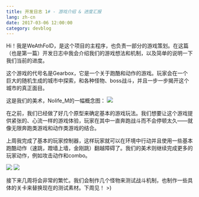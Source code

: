 ```yaml
---
title: 开发日志 1# - 游戏介绍 & 进度汇报
lang: zh-cn
date: 2017-03-06 12:00:00
category: devblog
---
```


Hi！我是WeAthFolD，是这个项目的主程序，也负责一部分的游戏策划。在这篇（也是第一篇）开发日志中我会介绍我们的游戏想法和机制，以及简单的说明一下我们当前的进度。

这个游戏的代号名是Gearbox，它是一个关于跑酷和动作的游戏。玩家会在一个巨大的随机生成的城市中探索，和各种怪物、boss战斗，并且一步一步揭开这个城市的真正面目。

这是我们的美术，Nolife_M的一幅概念图：
![](/img/concept-0.jpg)

在之前，我们已经做了好几个原型来确定基本的游戏玩法。我们想要让这个游戏提供紧张的、心流一样的游戏体验，玩家在其中一直奔跑战斗而不会停顿太久——就像无限奔跑类游戏和动作类游戏的结合。

上周我完成了基本的玩家控制器，这样玩家就可以在环境中行动并且使用一些基本跑酷动作（速跳，蹬墙上墙，金刚跳）翻越障碍了。我们的美术则继续完成更多的玩家动作，例如攻击动作和combo。

![](/img/player-combo-preview.gif)
![](/img/prototype-1.gif)

接下来几周将会非常的繁忙。我们会制作几个怪物来测试战斗机制，也制作一些具体的关卡来替换现在的测试素材。下周见！ >)

